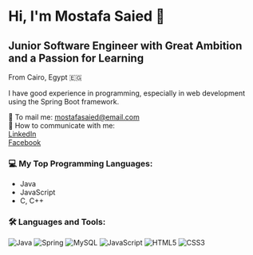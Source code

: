 # Hi, I'm Mostafa Saied 👋

## Junior Software Engineer with Great Ambition and a Passion for Learning

From Cairo, Egypt 🇪🇬

I have good experience in programming, especially in web development using the Spring Boot framework.

📧 To mail me: [mostafasaied@email.com](mailto:mostafasaied@email.com)  
🔗 How to communicate with me:  
[LinkedIn](www.linkedin.com/in/mustafa-saied-57306a223 )  
[Facebook](https://www.facebook.com/mostafa.saied.878451)

### 💻 My Top Programming Languages:
- Java
- JavaScript
- C, C++

### 🛠️ Languages and Tools:
![Java](https://img.shields.io/badge/Java-007396?style=flat&logo=java&logoColor=white)
![Spring](https://img.shields.io/badge/Spring-6DB33F?style=flat&logo=spring&logoColor=white)
![MySQL](https://img.shields.io/badge/MySQL-00000F?style=flat&logo=mysql&logoColor=white)
![JavaScript](https://img.shields.io/badge/JavaScript-F7DF1E?style=flat&logo=javascript&logoColor=black)
![HTML5](https://img.shields.io/badge/HTML5-E34F26?style=flat&logo=html5&logoColor=white)
![CSS3](https://img.shields.io/badge/CSS3-1572B6?style=flat&logo=css3&logoColor=white)

